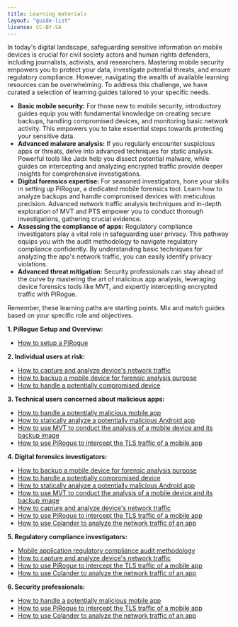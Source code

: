 ```yaml
---
title: Learning materials
layout: "guide-list"
license: CC-BY-SA
---
```


In today's digital landscape, safeguarding sensitive information on mobile devices is crucial for civil society actors and human rights defenders, including journalists, activists, and researchers. Mastering mobile security empowers you to protect your data, investigate potential threats, and ensure regulatory compliance. However, navigating the wealth of available learning resources can be overwhelming. To address this challenge, we have curated a selection of learning guides tailored to your specific needs.

* **Basic mobile security:** For those new to mobile security, introductory guides equip you with fundamental knowledge on creating secure backups, handling compromised devices, and monitoring basic network activity. This empowers you to take essential steps towards protecting your sensitive data.
* **Advanced malware analysis:** If you regularly encounter suspicious apps or threats, delve into advanced techniques for static analysis. Powerful tools like Jadx help you dissect potential malware, while guides on intercepting and analyzing encrypted traffic provide deeper insights for comprehensive investigations.
* **Digital forensics expertise:** For seasoned investigators, hone your skills in setting up PiRogue, a dedicated mobile forensics tool. Learn how to analyze backups and handle compromised devices with meticulous precision. Advanced network traffic analysis techniques and in-depth exploration of MVT and PTS empower you to conduct thorough investigations, gathering crucial evidence.
* **Assessing the compliance of apps:** Regulatory compliance investigators play a vital role in safeguarding user privacy. This pathway equips you with the audit methodology to navigate regulatory compliance confidently. By understanding basic techniques for analyzing the app's network traffic, you can easily identify privacy violations.
* **Advanced threat mitigation:** Security professionals can stay ahead of the curve by mastering the art of malicious app analysis, leveraging device forensics tools like MVT, and expertly intercepting encrypted traffic with PiRogue.

Remember, these learning paths are starting points. Mix and match guides based on your specific role and objectives.


**1. PiRogue Setup and Overview:**

* [How to setup a PiRogue](/guides/g1)

**2. Individual users at risk:**

* [How to capture and analyze device's network traffic](/guides/g2)
* [How to backup a mobile device for forensic analysis purpose](/guides/g4)
* [How to handle a potentially compromised device](/guides/g6)

**3. Technical users concerned about malicious apps:**

* [How to handle a potentially malicious mobile app](/guides/g3)
* [How to statically analyze a potentially malicious Android app](/guides/g5)
* [How to use MVT to conduct the analysis of a mobile device and its backup image](/guides/g7)
* [How to use PiRogue to intercept the TLS traffic of a mobile app](/guides/g8)

**4. Digital forensics investigators:**

* [How to backup a mobile device for forensic analysis purpose](/guides/g4)
* [How to handle a potentially compromised device](/guides/g6)
* [How to statically analyze a potentially malicious Android app](/guides/g5)
* [How to use MVT to conduct the analysis of a mobile device and its backup image](/guides/g7)
* [How to capture and analyze device's network traffic](/guides/g2)
* [How to use PiRogue to intercept the TLS traffic of a mobile app](/guides/g8)
* [How to use Colander to analyze the network traffic of an app](/guides/g9)

**5. Regulatory compliance investigators:**

* [Mobile application regulatory compliance audit methodology](/guides/g10)
* [How to capture and analyze device's network traffic](/guides/g2)
* [How to use PiRogue to intercept the TLS traffic of a mobile app](/guides/g8)
* [How to use Colander to analyze the network traffic of an app](/guides/g9)

**6. Security professionals:**

* [How to handle a potentially malicious mobile app](/guides/g3)
* [How to use PiRogue to intercept the TLS traffic of a mobile app](/guides/g8)
* [How to use Colander to analyze the network traffic of an app](/guides/g9)


